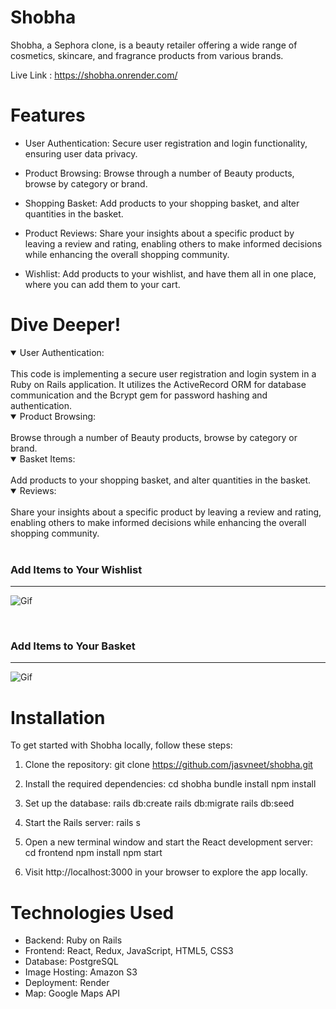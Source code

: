 # Shobha

Shobha, a Sephora clone, is a beauty retailer offering a wide range of cosmetics, skincare, and fragrance products from various brands.

Live Link : https://shobha.onrender.com/

# Features
 - User Authentication: Secure user registration and login functionality, ensuring user data privacy.

 - Product Browsing: Browse through a number of Beauty products, browse by category or brand.

 - Shopping Basket: Add products to your shopping basket, and alter quantities in the basket.

 - Product Reviews: Share your insights about a specific product by leaving a review and rating, enabling others to make informed decisions while enhancing the overall shopping community.

 - Wishlist: Add products to your wishlist, and have them all in one place, where you can add them to your cart. 

 # Dive Deeper!

<details open>
<summary>User Authentication:</summary>
<br>
This code is implementing a secure user registration and login system in a Ruby on Rails application. It utilizes the ActiveRecord ORM for database communication and the Bcrypt gem for password hashing and authentication.
</details>

<details open>
<summary>Product Browsing:</summary>
<br>
Browse through a number of Beauty products, browse by category or brand.
</details>

<details open>
<summary>Basket Items:</summary>
<br>
Add products to your shopping basket, and alter quantities in the basket.
</details>

<details open>
<summary>Reviews:</summary>
<br>
Share your insights about a specific product by leaving a review and rating, enabling others to make informed decisions while enhancing the overall shopping community.
</details>


<br>

### Add Items to Your Wishlist
***

![Gif](public/images/Shobha-loves-gif.gif)

<br>

### Add Items to Your Basket
***

![Gif](public/images/Shobha-cart-items-gif.gif)


# Installation 

To get started with Shobha locally, follow these steps:

1. Clone the repository: 
git clone https://github.com/jasvneet/shobha.git

2. Install the required dependencies: 
cd shobha bundle install npm install

3. Set up the database:
rails db:create rails db:migrate rails db:seed

4. Start the Rails server:
rails s

5. Open a new terminal window and start the React development server:
cd frontend npm install npm start

6. Visit http://localhost:3000
in your browser to explore the app locally.

 # Technologies Used

 - Backend: Ruby on Rails
 - Frontend: React, Redux, JavaScript, HTML5, CSS3
 - Database: PostgreSQL
 - Image Hosting: Amazon S3
 - Deployment: Render
 - Map: Google Maps API